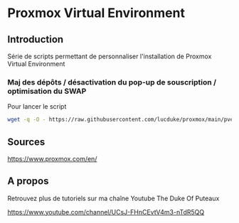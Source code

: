 # Proxmox Virtual Environment



## Introduction

Série de scripts permettant de personnaliser l'installation de Proxmox Virtual Environment

### Maj des dépôts / désactivation du pop-up de souscription / optimisation du SWAP

Pour lancer le script

```bash
wget -q -O - https://raw.githubusercontent.com/lucduke/proxmox/main/pve-no-subscription.sh | bash
```



## Sources

https://www.proxmox.com/en/



## A propos

Retrouvez plus de tutoriels sur ma chaîne Youtube The Duke Of Puteaux

https://www.youtube.com/channel/UCsJ-FHnCEvtV4m3-nTdR5QQ

